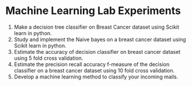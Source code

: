 # Machine Learning Lab Experiments
<ol>
<li> Make a decision tree classifier on Breast Cancer dataset using Scikit learn in python. </li>
<li> Study and implement the Naive bayes on a breast cancer dataset using Scikit learn in python. </li>
<li> Estimate the accuracy of decision classifier on breast cancer dataset using 5 fold cross validation. </li>
<li> Estimate the precision recall accuracy f-measure of the decision classifier on a breast cancer dataset using 10 fold cross validation. </li>
<li> Develop a machine learning method to classify your incoming mails. </li>
</ol>
